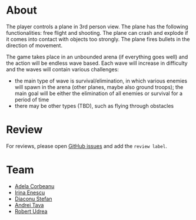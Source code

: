 # About
The player controls a plane in 3rd person view. The plane has the following functionalities: free flight and shooting. The plane can crash and explode if it comes into contact with objects too strongly. The plane fires bullets in the direction of movement.

The game takes place in an unbounded arena (if everything goes well) and the action will be endless wave based. Each wave will increase in difficulty and the waves will contain various challenges:

- the main type of wave is survival/elimination, in which various enemies will spawn in the arena (other planes, maybe also ground troops); the main goal will be either the elimination of all enemies or survival for a period of time
- there may be other types (TBD), such as flying through obstacles

# Review
For reviews, please open [GitHub issues](https://github.com/rob3rtu/Unity-Project/issues) and add the `review label`.


# Team
 - [Adela Corbeanu](https://github.com/AdelaCorbeanu)
 - [Irina Enescu](https://github.com/irinaenescu2002)
 - [Diaconu Stefan](https://github.com/Qmpzlawasd)
 - [Andrei Tava](https://github.com/widdrr)
 - [Robert Udrea](https://github.com/rob3rtu)
